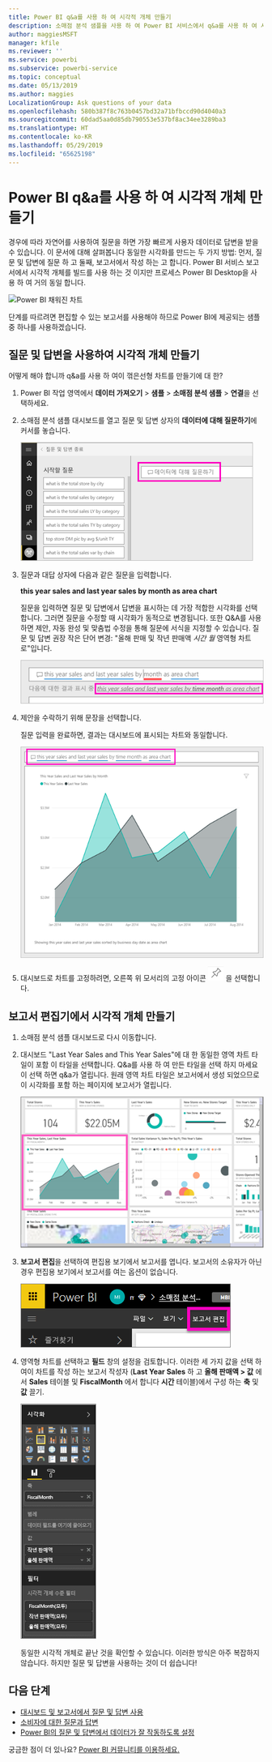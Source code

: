 ```yaml
---
title: Power BI q&a를 사용 하 여 시각적 개체 만들기
description: 소매점 분석 샘플을 사용 하 여 Power BI 서비스에서 q&a를 사용 하 여 시각적 개체를 만드는 방법을 알아봅니다
author: maggiesMSFT
manager: kfile
ms.reviewer: ''
ms.service: powerbi
ms.subservice: powerbi-service
ms.topic: conceptual
ms.date: 05/13/2019
ms.author: maggies
LocalizationGroup: Ask questions of your data
ms.openlocfilehash: 580b387f8c763b0457bd32a71bfbccd90d4040a3
ms.sourcegitcommit: 60dad5aa0d85db790553e537bf8ac34ee3289ba3
ms.translationtype: HT
ms.contentlocale: ko-KR
ms.lasthandoff: 05/29/2019
ms.locfileid: "65625198"
---
```

# <a name="create-a-visual-with-power-bi-qa"></a>Power BI q&a를 사용 하 여 시각적 개체 만들기

경우에 따라 자연어를 사용하여 질문을 하면 가장 빠르게 사용자 데이터로 답변을 받을 수 있습니다.  이 문서에 대해 살펴봅니다 동일한 시각화를 만드는 두 가지 방법: 먼저, 질문 및 답변에 질문 하 고 둘째, 보고서에서 작성 하는 고 합니다. Power BI 서비스 보고서에서 시각적 개체를 빌드를 사용 하는 것 이지만 프로세스 Power BI Desktop을 사용 하 여 거의 동일 합니다.

![Power BI 채워진 차트](media/power-bi-visualization-introduction-to-q-and-a/power-bi-qna-create-visual.png)

단계를 따르려면 편집할 수 있는 보고서를 사용해야 하므로 Power BI에 제공되는 샘플 중 하나를 사용하겠습니다.

## <a name="create-a-visual-with-qa"></a>질문 및 답변을 사용하여 시각적 개체 만들기

어떻게 해야 합니까 q&a를 사용 하 여이 꺾은선형 차트를 만들기에 대 한?

1. Power BI 작업 영역에서 **데이터 가져오기** \> **샘플** \> **소매점 분석 샘플** > **연결**을 선택하세요.

1. 소매점 분석 샘플 대시보드를 열고 질문 및 답변 상자의 **데이터에 대해 질문하기**에 커서를 놓습니다.

    ![질문 및 답변 상자에 커서를 놓으십시오](media/power-bi-visualization-introduction-to-q-and-a/power-bi-qna-cursor-in-qna-box.png)

2. 질문과 대답 상자에 다음과 같은 질문을 입력합니다.
   
    **this year sales and last year sales by month as area chart**
   
    질문을 입력하면 질문 및 답변에서 답변을 표시하는 데 가장 적합한 시각화를 선택합니다. 그러면 질문을 수정할 때 시각화가 동적으로 변경됩니다. 또한 Q&A를 사용하면 제안, 자동 완성 및 맞춤법 수정을 통해 질문에 서식을 지정할 수 있습니다. 질문 및 답변 권장 작은 단어 변경: "올해 판매 및 작년 판매액 *시간 월* 영역형 차트로"입니다.  

    ![질문 및 답변 수정 된 단어](media/power-bi-visualization-introduction-to-q-and-a/power-bi-qna-corrected-create-filled-chart.png)

4. 제안을 수락하기 위해 문장을 선택합니다. 
   
   질문 입력을 완료하면, 결과는 대시보드에 표시되는 차트와 동일합니다.
   
   ![질문 및 답변 채워진된 영역형 차트](media/power-bi-visualization-introduction-to-q-and-a/power-bi-qna-create-filled-chart.png)

4. 대시보드로 차트를 고정하려면, 오른쪽 위 모서리의 고정 아이콘 ![고정 아이콘](media/power-bi-visualization-introduction-to-q-and-a/pinnooutline.png) 을 선택합니다.

## <a name="create-a-visual-in-the-report-editor"></a>보고서 편집기에서 시각적 개체 만들기

1. 소매점 분석 샘플 대시보드로 다시 이동합니다.
   
2. 대시보드 "Last Year Sales and This Year Sales"에 대 한 동일한 영역 차트 타일이 포함  이 타일을 선택합니다. Q&a를 사용 하 여 만든 타일을 선택 하지 마세요 이 선택 하면 q&a가 열립니다. 원래 영역 차트 타일은 보고서에서 생성 되었으므로이 시각화를 포함 하는 페이지에 보고서가 열립니다.

    ![소매점 분석 샘플 대시보드](media/power-bi-visualization-introduction-to-q-and-a/power-bi-dashboard.png)

1. **보고서 편집**을 선택하여 편집용 보기에서 보고서를 엽니다.  보고서의 소유자가 아닌 경우 편집용 보기에서 보고서를 여는 옵션이 없습니다.
   
    ![보고서 편집 단추](media/power-bi-visualization-introduction-to-q-and-a/power-bi-edit-report.png)
4. 영역형 차트를 선택하고 **필드** 창의 설정을 검토합니다.  이러한 세 가지 값을 선택 하 여이 차트를 작성 하는 보고서 작성자 (**Last Year Sales** 하 고 **올해 판매액 > 값** 에서 **Sales** 테이블 및  **FiscalMonth** 에서 합니다 **시간** 테이블)에서 구성 하는 **축** 및 **값** 끌기.
   
    ![시각화 창](media/power-bi-visualization-introduction-to-q-and-a/gnatutorial_3-new.png)

    동일한 시각적 개체로 끝난 것을 확인할 수 있습니다. 이러한 방식은 아주 복잡하지 않습니다. 하지만 질문 및 답변을 사용하는 것이 더 쉽습니다!

## <a name="next-steps"></a>다음 단계

- [대시보드 및 보고서에서 질문 및 답변 사용](power-bi-tutorial-q-and-a.md)  
- [소비자에 대한 질문과 답변](consumer/end-user-q-and-a.md)
- [Power BI의 질문 및 답변에서 데이터가 잘 작동하도록 설정](service-prepare-data-for-q-and-a.md)

궁금한 점이 더 있나요? [Power BI 커뮤니티를 이용하세요.](http://community.powerbi.com/)

